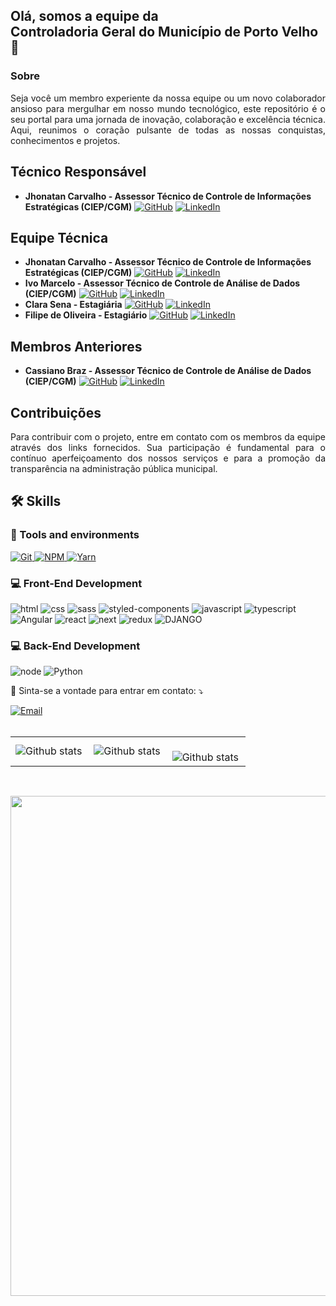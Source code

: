## Olá, somos a equipe da <br><strong>Controladoria Geral do Município de Porto Velho</strong>👋


### Sobre
<p align='justify'>
Seja você um membro experiente da nossa equipe ou um novo colaborador ansioso para mergulhar em nosso mundo tecnológico, este repositório é o seu portal para uma jornada de inovação, colaboração e excelência técnica. Aqui, reunimos o coração pulsante de todas as nossas conquistas, conhecimentos e projetos.
</p>

## Técnico Responsável
- **Jhonatan Carvalho - Assessor Técnico de Controle de Informações Estratégicas (CIEP/CGM)**  <a href="https://github.com/jhonatanCarvalh0" title="Github" target="_blank"><img src="https://img.shields.io/badge/Github-000000?style=for-the-badge&logo=github&logoColor=white" alt="GitHub"/></a> <a href="https://www.linkedin.com/in/jhonatancarvalh0/" title="LinkedIn" target="_blank"><img src="https://img.shields.io/badge/LinkedIn-0077B5?style=for-the-badge&logo=linkedin&logoColor=white" alt="LinkedIn"/></a>

## Equipe Técnica
- **Jhonatan Carvalho - Assessor Técnico de Controle de Informações Estratégicas (CIEP/CGM)**  <a href="https://github.com/jhonatanCarvalh0" title="Github" target="_blank"><img src="https://img.shields.io/badge/Github-000000?style=for-the-badge&logo=github&logoColor=white" alt="GitHub"/></a> <a href="https://www.linkedin.com/in/jhonatancarvalh0/" title="LinkedIn" target="_blank"><img src="https://img.shields.io/badge/LinkedIn-0077B5?style=for-the-badge&logo=linkedin&logoColor=white" alt="LinkedIn"/></a>
- **Ivo Marcelo - Assessor Técnico de Controle de Análise de Dados (CIEP/CGM)**  <a href="https://github.com/ivomarcelo" title="Github" target="_blank"><img src="https://img.shields.io/badge/Github-000000?style=for-the-badge&logo=github&logoColor=white" alt="GitHub"/></a> <a href="https://www.linkedin.com/in/ivomarcelo" title="LinkedIn" target="_blank"><img src="https://img.shields.io/badge/LinkedIn-0077B5?style=for-the-badge&logo=linkedin&logoColor=white" alt="LinkedIn"/></a>
- **Clara Sena - Estagiária**  <a href="https://github.com/clarasenx" title="Github" target="_blank"><img src="https://img.shields.io/badge/Github-000000?style=for-the-badge&logo=github&logoColor=white" alt="GitHub"/></a> <a href="https://www.linkedin.com/in/clara-helena-alencar-sena/" title="LinkedIn" target="_blank"><img src="https://img.shields.io/badge/LinkedIn-0077B5?style=for-the-badge&logo=linkedin&logoColor=white" alt="LinkedIn"/></a>
- **Filipe de Oliveira - Estagiário** <a href="https://github.com/Filipe029" title="Github" target="_blank"><img src="https://img.shields.io/badge/Github-000000?style=for-the-badge&logo=github&logoColor=white" alt="GitHub"/></a> <a href="https://www.linkedin.com/in/filipe-farias-69a39b33b" title="LinkedIn" target="_blank"><img src="https://img.shields.io/badge/LinkedIn-0077B5?style=for-the-badge&logo=linkedin&logoColor=white" alt="LinkedIn"/></a>

## Membros Anteriores
- **Cassiano Braz - Assessor Técnico de Controle de Análise de Dados (CIEP/CGM)**  <a href="https://github.com/cassianobraz" title="Github" target="_blank"><img src="https://img.shields.io/badge/Github-000000?style=for-the-badge&logo=github&logoColor=white" alt="GitHub"/></a> <a href="https://www.linkedin.com/in/cassiano-pereira-4b39a120b" title="LinkedIn" target="_blank"><img src="https://img.shields.io/badge/LinkedIn-0077B5?style=for-the-badge&logo=linkedin&logoColor=white" alt="LinkedIn"/></a>


## Contribuições
<p align='justify'>
Para contribuir com o projeto, entre em contato com os membros da equipe através dos links fornecidos. Sua participação é fundamental para o contínuo aperfeiçoamento dos nossos serviços e para a promoção da transparência na administração pública municipal.
</p>

## 🛠️ Skills

### :wrench: Tools and environments

<!-- GIT -->
<a href="#">
      <img alt="Git" src="https://img.shields.io/badge/Git-F05032.svg?style=for-the-badge&logo=git&logoColor=white" />
</a>
<!-- NPM -->
<a href="#">
      <img alt="NPM" src="https://img.shields.io/badge/NPM-CB3837.svg?style=for-the-badge&logo=npm&logoColor=white" />
</a>
<!-- YARN -->
<a href="#">
      <img alt="Yarn" src="https://img.shields.io/badge/Yarn-2C8EBB.svg?style=for-the-badge&logo=yarn&logoColor=white" />
</a>

### :computer: Front-End Development

![html](https://img.shields.io/badge/HTML5-E34F26?style=for-the-badge&logo=html5&logoColor=white)
![css](https://img.shields.io/badge/CSS3-1572B6?style=for-the-badge&logo=css3&logoColor=white)
![sass](https://img.shields.io/badge/Sass-CF649A?style=for-the-badge&logo=sass&logoColor=white)
![styled-components](https://img.shields.io/badge/styled_components-DB7093?style=for-the-badge&logo=styled-components&logoColor=white)
![javascript](https://img.shields.io/badge/JavaScript-F7DF1E?style=for-the-badge&logo=javascript&logoColor=black)
![typescript](https://img.shields.io/badge/TypeScript-3178C6?style=for-the-badge&logo=typescript&logoColor=white)
![Angular](https://img.shields.io/badge/Angular-DD0031?style=for-the-badge&logo=angular&logoColor=white)
![react](https://img.shields.io/badge/React-20232A?style=for-the-badge&logo=react&logoColor=61DAFB)
![next](https://img.shields.io/badge/Next-000000?style=for-the-badge&logo=nextdotjs&logoColor=FFFFFF)
![redux](https://img.shields.io/badge/Redux-593D88?style=for-the-badge&logo=redux&logoColor=white)
![DJANGO](https://img.shields.io/badge/Django-339933?style=for-the-badge&logo=django&logoColor=white)

### :computer: Back-End Development

![node](https://img.shields.io/badge/Node.js-43853D?style=for-the-badge&logo=node.js&logoColor=white)
![Python](https://img.shields.io/badge/Python-3776AB?style=for-the-badge&logo=python&logoColor=white)

<!-- ![TECNOLOGIA](https://img.shields.io/badge/Tecnologia-cor_hexa?style=for-the-badge&logo=tecnologia&logoColor=white) -->

<p align="left">
  💌 Sinta-se a vontade para entrar em contato: ⤵️
</p>

<a href="mailto:cgm.ti.pvh@gmail.com" title="Email" target="_blank">
<img src="https://img.shields.io/badge/Email-D14836?style=for-the-badge&logo=gmail&logoColor=white" alt="Email"/></a>

<br>
<br>
<table>
  <tr>
    <td>
      <img
        align="left"
         src="https://github-readme-stats.vercel.app/api?username=CGM-PVH&theme=dark&hide_border=false&include_all_commits=true&count_private=true" alt="Github stats"
      />
    </td>
    <td>
      <img
        align="left"
        src="https://github-readme-stats.vercel.app/api/top-langs/?username=CGM-PVH&theme=dark&hide_border=false&include_all_commits=true&count_private=true&layout=compact"
        alt="Github stats"
      />
    </td>
    <td>
      <br />
      <img
        align="left"
        src="https://github-readme-streak-stats.herokuapp.com/?user=CGM-PVH&theme=dark&hide_border=false"
        alt="Github stats"
      />
    </td>
  </tr>
</table>

<br>

<p align="center">
  <a
    href="https://github.com/ryo-ma/github-profile-trophy"
    title="repositório de troféus"
  >
    <img
      width="800"
      src="https://github-profile-trophy.vercel.app/?username=CGM-PVH&column=8&theme=darkhub&no-frame=true&no-bg=true"
    />
  </a>
</p>

